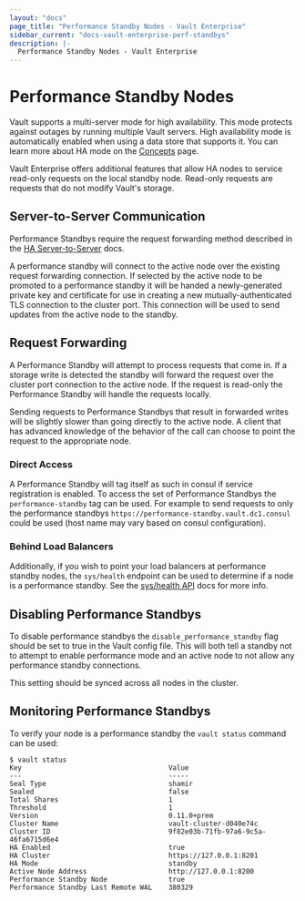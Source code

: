 ```yaml
---
layout: "docs"
page_title: "Performance Standby Nodes - Vault Enterprise"
sidebar_current: "docs-vault-enterprise-perf-standbys"
description: |-
  Performance Standby Nodes - Vault Enterprise
---
```


# Performance Standby Nodes 

Vault supports a multi-server mode for high availability. This mode protects
against outages by running multiple Vault servers. High availability mode
is automatically enabled when using a data store that supports it. You can 
learn more about HA mode on the [Concepts](/docs/concepts/ha.html) page.

Vault Enterprise offers additional features that allow HA nodes to service
read-only requests on the local standby node. Read-only requests are requests
that do not modify Vault's storage. 

## Server-to-Server Communication

Performance Standbys require the request forwarding method described in the [HA
Server-to-Server](/docs/concepts/ha.html#server-to-server-communication) docs.

A performance standby will connect to the active node over the existing request
forwarding connection. If selected by the active node to be promoted to a
performance standby it will be handed a newly-generated private key and certificate
for use in creating a new mutually-authenticated TLS connection to the cluster
port. This connection will be used to send updates from the active node to the
standby.

## Request Forwarding

A Performance Standby will attempt to process requests that come in. If a
storage write is detected the standby will forward the request over the cluster
port connection to the active node. If the request is read-only the Performance
Standby will handle the requests locally.

Sending requests to Performance Standbys that result in forwarded writes will be
slightly slower than going directly to the active node. A client that has
advanced knowledge of the behavior of the call can choose to point the request
to the appropriate node.

### Direct Access

A Performance Standby will tag itself as such in consul if service registration
is enabled. To access the set of Performance Standbys the `performance-standby`
tag can be used. For example to send requests to only the performance standbys
`https://performance-standby.vault.dc1.consul` could be used (host name may vary
based on consul configuration).

### Behind Load Balancers

Additionally, if you wish to point your load balancers at performance standby
nodes, the `sys/health` endpoint can be used to determine if a node is a
performance standby. See the [sys/health API](/api/system/health.html) docs for
more info.

## Disabling Performance Standbys

To disable performance standbys the `disable_performance_standby` flag should be
set to true in the Vault config file. This will both tell a standby not to
attempt to enable performance mode and an active node to not allow any
performance standby connections.

This setting should be synced across all nodes in the cluster.

## Monitoring Performance Standbys

To verify your node is a performance standby the `vault status` command can be
used:

```
$ vault status
Key                                    Value
---                                    -----
Seal Type                              shamir
Sealed                                 false
Total Shares                           1
Threshold                              1
Version                                0.11.0+prem
Cluster Name                           vault-cluster-d040e74c
Cluster ID                             9f82e03b-71fb-97a6-9c5a-46fa6715d6e4
HA Enabled                             true
HA Cluster                             https://127.0.0.1:8201
HA Mode                                standby
Active Node Address                    http://127.0.0.1:8200
Performance Standby Node               true
Performance Standby Last Remote WAL    380329
```
